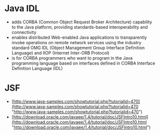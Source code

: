 Java IDL
========

-   adds CORBA (Common Object Request Broker Architecture) capability to the Java platform, providing standards-based interoperability and connectivity
-   enables distributed Web-enabled Java applications to transparently invoke operations on remote network services using the industry standard OMG IDL (Object Management Group Interface Definition Language) and IIOP (Internet Inter-ORB Protocol)
-   is for CORBA programmers who want to program in the Java programming language based on interfaces defined in CORBA Interface Definition Language (IDL)

JSF
===

-   [http://www.java-samples.com/showtutorial.php?tutorialid=470](http://www.java-samples.com/showtutorial.php?tutorialid=470 "http://www.java-samples.com/showtutorial.php?tutorialid=470")
-   [http://download.oracle.com/javaee/1.4/tutorial/doc/JSFIntro10.html](http://download.oracle.com/javaee/1.4/tutorial/doc/JSFIntro10.html "http://download.oracle.com/javaee/1.4/tutorial/doc/JSFIntro10.html")
